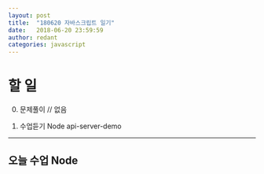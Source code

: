 ```yaml
---
layout: post
title:  "180620 자바스크립트 일기"
date:   2018-06-20 23:59:59
author: redant
categories: javascript
---
```


# 할 일 

0. 문제풀이 // 없음

  
1. 수업듣기 Node
api-server-demo
---

## 오늘 수업 Node
  




